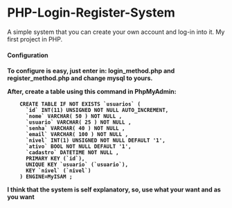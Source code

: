 # PHP-Login-Register-System
A simple system that you can create your own account and log-in into it. My first project in PHP.


<h4>Configuration<h4>

To configure is easy, just enter in: login_method.php and register_method.php and change mysql to yours.

After, create a table using this command in PhpMyAdmin: 		
```
	CREATE TABLE IF NOT EXISTS `usuarios` (
      `id` INT(11) UNSIGNED NOT NULL AUTO_INCREMENT,
      `nome` VARCHAR( 50 ) NOT NULL ,
      `usuario` VARCHAR( 25 ) NOT NULL ,
      `senha` VARCHAR( 40 ) NOT NULL ,
      `email` VARCHAR( 100 ) NOT NULL ,
      `nivel` INT(1) UNSIGNED NOT NULL DEFAULT '1',
      `ativo` BOOL NOT NULL DEFAULT '1',
      `cadastro` DATETIME NOT NULL ,
      PRIMARY KEY (`id`),
      UNIQUE KEY `usuario` (`usuario`),
      KEY `nivel` (`nivel`)
  	) ENGINE=MyISAM ;
```


I think that the system is self explanatory, so, use what your want and as you want
